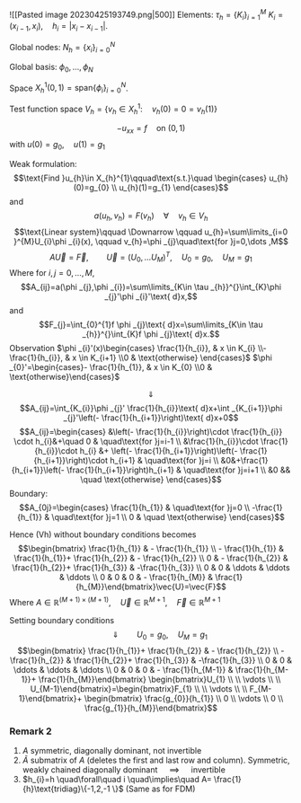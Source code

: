 ![[Pasted image 20230425193749.png|500]]
Elements: $\tau _{h}=\{K_{i} \}_{i=1}^{M}$
	$K_{i}=(x_{i-1},x_{i}), \quad h_{i}=\lvert x_{i}-x_{i-1} \rvert$.

Global nodes:
	$N_{h}=\{x_{i} \}_{i=0}^{N}$

Global basis:
	$\phi _{0},\dots,\phi _{N}$

Space $X_{h}^{1}(0,1)=\text{span}\{\phi _{i} \}_{i=0}^{N}$.

Test function space 
	$V_{h}=\{v_{h}\in X^{1}_{h}:\quad v_{h}(0)=0=v_{h}(1) \}$

$$-u_{xx}=f \quad\text{on }(0,1)\tag{1}$$
with $u(0)=g_{0},\quad u(1)=g_{1}$

Weak formulation:
$$\text{Find }u_{h}\in X_{h}^{1}\qquad\text{s.t.}\quad \begin{cases}
u_{h}(0)=g_{0} \\
u_{h}(1)=g_{1}
\end{cases}$$
and 
$$a(u_{h},v_{h})=F(v_{h})\quad\forall\quad v_{h}\in V_{h}$$
$$\text{Linear system}\qquad \Downarrow \qquad u_{h}=\sum\limits_{i=0 }^{M}U_{i}\phi _{i}(x), \qquad v_{h}=\phi _{j}\quad\text{for }j=0,\dots ,M$$
$$A \vec{U}=\vec{F}, \qquad \vec{U}=(U_{0},\dots U_{M})^{T}, \quad U_{0}=g_{0},\quad U_{M}=g_{1}$$
Where for $i,j=0,\dots, M$,
$$A_{ij}=a(\phi _{j},\phi _{i})=\sum\limits_{K\in \tau _{h}}^{}\int_{K}\phi _{j}'\phi _{i}'\text{ d}x,$$
and
$$F_{j}=\int_{0}^{1}f \phi _{j}\text{ d}x=\sum\limits_{K\in \tau _{h}}^{}\int_{K}f \phi _{j}\text{ d}x.$$
Observation
	$\phi _{i}'(x)\begin{cases} \frac{1}{h_{i}}, & x \in K_{i} \\- \frac{1}{h_{i}}, & x \in K_{i+1} \\0 & \text{otherwise} \end{cases}$
	$\phi _{0}'=\begin{cases}- \frac{1}{h_{1}}, & x \in K_{0} \\0 & \text{otherwise}\end{cases}$

$$\Downarrow$$
$$A_{ij}=\int_{K_{i}}\phi _{j}' \frac{1}{h_{i}}\text{ d}x+\int _{K_{i+1}}\phi _{j}'\left(- \frac{1}{h_{i+1}}\right)\text{ d}x+0$$
$$A_{ij}=\begin{cases}
&\left(- \frac{1}{h_{i}}\right)\cdot \frac{1}{h_{i}} \cdot h_{i}&+\quad 0 & \quad\text{for }j=i-1 \\
&\frac{1}{h_{i}}\cdot \frac{1}{h_{i}}\cdot h_{i} &+ \left(- \frac{1}{h_{i+1}}\right)\left(- \frac{1}{h_{i+1}}\right)\cdot h_{i+1}  & \quad\text{for }j=i \\
&0&+\frac{1}{h_{i+1}}\left(- \frac{1}{h_{i+1}}\right)h_{i+1}  & \quad\text{for }j=i+1 \\
&0 && \quad \text{otherwise}
\end{cases}$$
Boundary:
$$A_{0j}=\begin{cases}
\frac{1}{h_{1}} & \quad\text{for }j=0 \\
-\frac{1}{h_{1}} & \quad\text{for }j=1 \\
0 & \quad \text{otherwise}
\end{cases}$$

Hence (Vh) without boundary conditions becomes
$$\begin{bmatrix} \frac{1}{h_{1}} & - \frac{1}{h_{1}} \\ - \frac{1}{h_{1}} & \frac{1}{h_{1}}+ \frac{1}{h_{2}} & - \frac{1}{h_{2}} \\ 0 & - \frac{1}{h_{2}} & \frac{1}{h_{2}}+ \frac{1}{h_{3}} & -\frac{1}{h_{3}} \\ 0 & 0 & \ddots & \ddots & \ddots \\ 0 & 0 & 0 &  - \frac{1}{h_{M}} &   \frac{1}{h_{M}}\end{bmatrix}\vec{U}=\vec{F}$$
Where $A \in \mathbb{R}^{(M+1)\times(M+1)}, \quad \vec{U} \in \mathbb{R}^{M+1}, \quad \vec{F}\in \mathbb{R}^{M+1}$

Setting boundary conditions
$$\qquad \Downarrow \qquad U_{0}=g_{0}, \quad U_{M}=g_{1}$$
$$\begin{bmatrix}   \frac{1}{h_{1}}+ \frac{1}{h_{2}} & - \frac{1}{h_{2}} \\  - \frac{1}{h_{2}} & \frac{1}{h_{2}}+ \frac{1}{h_{3}} & -\frac{1}{h_{3}} \\ 0 & 0 & \ddots & \ddots & \ddots \\ 0 & 0 & 0 &  - \frac{1}{h_{M-1}} &   \frac{1}{h_{M-1}}+ \frac{1}{h_{M}}\end{bmatrix} \begin{bmatrix}U_{1} \\  \\ \vdots \\  \\ U_{M-1}\end{bmatrix}=\begin{bmatrix}F_{1} \\  \\ \vdots \\  \\ F_{M-1}\end{bmatrix}+ \begin{bmatrix} \frac{g_{0}}{h_{1}} \\ 0 \\ \vdots \\ 0 \\ \frac{g_{1}}{h_{M}}\end{bmatrix}$$
### Remark 2
1. $A$ symmetric, diagonally dominant, not invertible
2. $\tilde{A}$ submatrix of $A$ (deletes the first and last row and column).
	Symmetric, weakly chained diagonally dominant
	$\quad\implies\quad$ invertible
3. $h_{i}=h \quad\forall\quad i \quad\implies\quad A= \frac{1}{h}\text{tridiag}\{-1,2,-1 \}$
	(Same as for FDM)